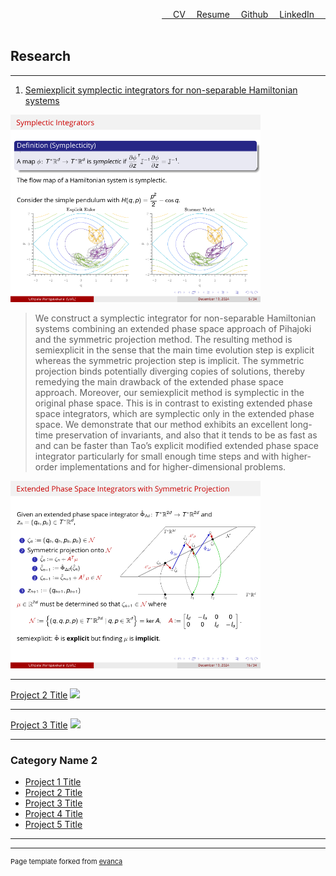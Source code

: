<a href="https://www.linkedin.com/in/buddhika159/" style="float: right;">LinkedIn &emsp;</a> 
<a href="https://github.com/buddhika159" style="float: right;">&emsp; Github &emsp;</a> 
<a href="pdf/Resume.pdf" style="float: right;" >&emsp; Resume</a>
<a href="pdf/Buddhika CV.pdf" style="float: right;" >&emsp; CV</a>
<br><br>



## Research

---

1. [Semiexplicit symplectic integrators for non-separable Hamiltonian systems](https://www.ams.org/journals/mcom/2023-92-339/S0025-5718-2022-03778-9/home.html)

<img src="images/semiexplicit slide 1.pdf?raw=true" style="width: 400px; height: 300px;" />

>We construct a symplectic integrator for non-separable Hamiltonian systems combining an extended phase space approach of Pihajoki and the symmetric projection method. The resulting method is semiexplicit in the sense that the main time evolution step is explicit whereas the symmetric projection step is implicit. The symmetric projection binds potentially diverging copies of solutions, thereby remedying the main drawback of the extended phase space approach. Moreover, our semiexplicit method is symplectic in the original phase space. This is in contrast to existing extended phase space integrators, which are symplectic only in the extended phase space. We demonstrate that our method exhibits an excellent long-time preservation of invariants, and also that it tends to be as fast as and can be faster than Tao’s explicit modified extended phase space integrator particularly for small enough time steps and with higher-order implementations and for higher-dimensional problems.

<img src="images/semiexplicit slide 2.pdf?raw=true" style="width: 400px; height: 300px;" />



---
[Project 2 Title](/pdf/sample_presentation.pdf)
<img src="images/dummy_thumbnail.jpg?raw=true"/>

---
[Project 3 Title](http://example.com/)
<img src="images/dummy_thumbnail.jpg?raw=true"/>

---

### Category Name 2

- [Project 1 Title](http://example.com/)
- [Project 2 Title](http://example.com/)
- [Project 3 Title](http://example.com/)
- [Project 4 Title](http://example.com/)
- [Project 5 Title](http://example.com/)

---




---
<p style="font-size:11px">Page template forked from <a href="https://github.com/evanca/quick-portfolio">evanca</a></p>
<!-- Remove above link if you don't want to attibute -->
